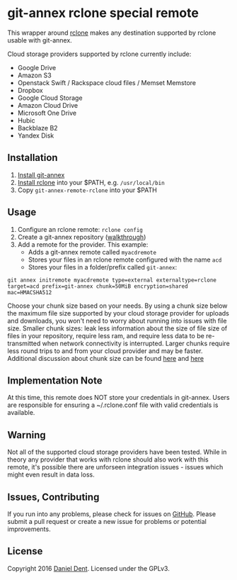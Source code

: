 # git-annex rclone special remote

This wrapper around [rclone](http://rclone.org/) makes any destination supported by rclone usable with git-annex.

Cloud storage providers supported by rclone currently include:
   * Google Drive
   * Amazon S3
   * Openstack Swift / Rackspace cloud files / Memset Memstore
   * Dropbox
   * Google Cloud Storage
   * Amazon Cloud Drive
   * Microsoft One Drive
   * Hubic
   * Backblaze B2
   * Yandex Disk

## Installation

   1. [Install git-annex](https://git-annex.branchable.com/install/)
   2. [Install rclone](http://rclone.org/install/) into your $PATH, e.g. `/usr/local/bin`
   3. Copy `git-annex-remote-rclone` into your $PATH

## Usage

   1. Configure an rclone remote: `rclone config`
   2. Create a git-annex repository ([walkthrough](https://git-annex.branchable.com/walkthrough/))
   3. Add a remote for the provider. This example:
      * Adds a git-annex remote called `myacdremote`
      * Stores your files in an rclone remote configured with the name `acd`
      * Stores your files in a folder/prefix called `git-annex`:

    git annex initremote myacdremote type=external externaltype=rclone target=acd prefix=git-annex chunk=50MiB encryption=shared mac=HMACSHA512

Choose your chunk size based on your needs. By using a chunk size below the maximum file size supported by
your cloud storage provider for uploads and downloads, you won't need to worry about running into issues with file size.
Smaller chunk sizes: leak less information about the size of file size of files in your repository, require less ram,
and require less data to be re-transmitted when network connectivity is interrupted. Larger chunks require less round
trips to and from your cloud provider and may be faster. Additional discussion about chunk size can be found
[here](https://git-annex.branchable.com/chunking/) and [here](https://github.com/DanielDent/git-annex-remote-rclone/issues/1)

## Implementation Note

At this time, this remote does NOT store your credentials in git-annex. Users are responsible for ensuring a
~/.rclone.conf file with valid credentials is available.

## Warning

Not all of the supported cloud storage providers have been tested. While in theory any provider that works with rclone
should also work with this remote, it's possible there are unforseen integration issues - issues which might even
result in data loss.

## Issues, Contributing

If you run into any problems, please check for issues on [GitHub](https://github.com/DanielDent/git-annex-remote-rclone/issues).
Please submit a pull request or create a new issue for problems or potential improvements.

## License

Copyright 2016 [Daniel Dent](https://www.danieldent.com/). Licensed under the GPLv3.
